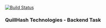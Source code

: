 [![Build Status](https://travis-ci.com/yashvardhan-kukreja/quillhash-backend-task.svg?token=xkGWiw62FsqB4JqveXu3&branch=master)](https://travis-ci.com/yashvardhan-kukreja/quillhash-backend-task)
### QuillHash Technologies - Backend Task